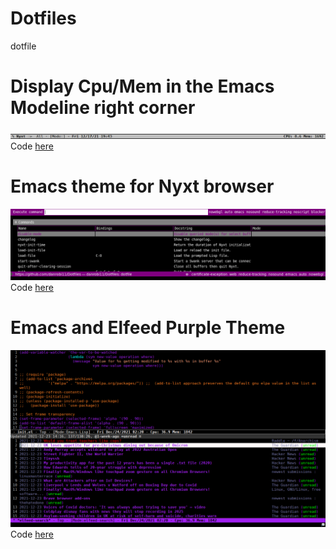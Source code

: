 # Dotfiles
dotfile

# Display Cpu/Mem in the Emacs Modeline right corner
![Emacs-display-cpu-mem-in-the-modeline-right-corner](https://github.com/danrobi11/Dotfiles/blob/main/screenshots/emacs-modeline.png)
Code [here](https://github.com/danrobi11/Dotfiles/blob/main/Emacs-display-cpu-mem-in-the-modeline-right-corner)

# Emacs theme for Nyxt browser
![Nyxt-Emacs-Theme](https://github.com/danrobi11/Dotfiles/blob/main/screenshots/nyxt-emacs-theme-3.png)
Code [here](https://github.com/danrobi11/Dotfiles/blob/main/nyxt-emacs-theme)

# Emacs and Elfeed Purple Theme
![emacs-purple-theme-with-elfeed](https://github.com/danrobi11/Dotfiles/blob/main/screenshots/emacs-purple-theme-with-elfeed.png)
Code [here]()
